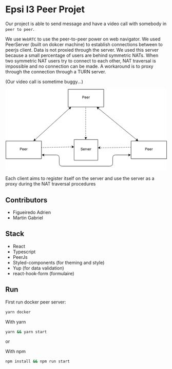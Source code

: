 # Epsi I3 Peer Projet

Our project is able to send message and have a video call with somebody in `peer to peer`.

We use `WebRTC` to use the peer-to-peer power on web navigator. We used PeerServer (built on dokcer machine) to establish connections between to peerjs client. Data is not proxied through the server. We used this server because a small percentage of users are behind symmetric NATs. When two symmetric NAT users try to connect to each other, NAT traversal is impossible and no connection can be made. A workaround is to proxy through the connection through a TURN server.

(Our video call is sometime buggy...)

![peer to peer network](./peer2peernetwork.png)

Each client aims to register itself on the server and use the server as a proxy during the NAT traversal procedures

## Contributors

- Figueiredo Adrien
- Martin Gabriel

## Stack

- React
- Typescript
- PeerJs
- Styled-components (for theming and style)
- Yup (for data validation)
- react-hook-form (formulaire)

## Run

First run docker peer server:

```bash
yarn docker
```

With yarn

```bash
yarn && yarn start
```

or

With npm

```bash
npm install && npm run start
```
